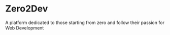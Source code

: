 # Zero2Dev
A platform dedicated to those starting from zero and follow their passion for Web Development
